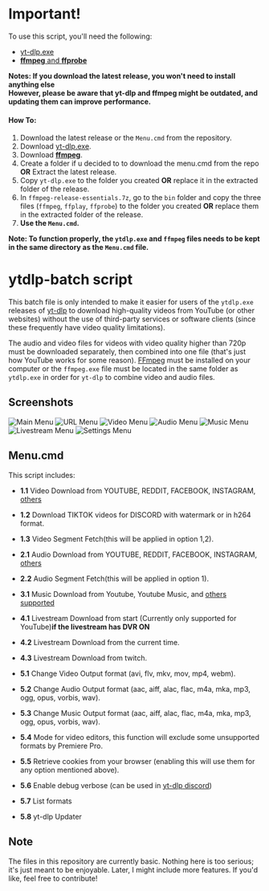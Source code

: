 # Important!
To use this script, you'll need the following: 
* [yt-dlp.exe](https://github.com/yt-dlp/yt-dlp/releases/latest/download/yt-dlp.exe)
* [**ffmpeg** and **ffprobe**](https://www.gyan.dev/ffmpeg/builds/ffmpeg-release-essentials.7z)

**Notes: If you download the latest release, you won't need to install anything else**<br>
**However, please be aware that yt-dlp and ffmpeg might be outdated, and updating them can improve performance.**

#### How To:
1. Download the latest release or the `Menu.cmd` from the repository.
2. Download [yt-dlp.exe](https://github.com/yt-dlp/yt-dlp/releases/latest/download/yt-dlp.exe).
3. Download [**ffmpeg**](https://www.gyan.dev/ffmpeg/builds/ffmpeg-release-essentials.7z).
4. Create a folder if u decided to to download the menu.cmd from the repo **OR** Extract the latest release.
5. Copy `yt-dlp.exe` to the folder you created **OR** replace it in the extracted folder of the release.
6. In `ffmpeg-release-essentials.7z`, go to the `bin` folder and copy the three files (`ffmpeg`, `ffplay`, `ffprobe`) to the folder you created **OR** replace them in the extracted folder of the release.
7. **Use the `Menu.cmd`.**

**Note: To function properly, the `ytdlp.exe` and `ffmpeg` files needs to be kept in the same directory as the `Menu.cmd` file.**

# ytdlp-batch script

This batch file is only intended to make it easier for users of the `ytdlp.exe` releases of [yt-dlp](https://github.com/yt-dlp/yt-dlp) to download high-quality videos from YouTube (or other websites) without the use of third-party services or software clients (since these frequently have video quality limitations).

The audio and video files for videos with video quality higher than 720p must be downloaded separately, then combined into one file (that's just how YouTube works for some reason). [FFmpeg](https://www.ffmpeg.org/) must be installed on your computer or the `ffmpeg.exe` file must be located in the same folder as `ytdlp.exe` in order for `yt-dlp` to combine video and audio files.

## Screenshots
![Main Menu](https://i.imgur.com/YajeV2W.png)
![URL Menu](https://i.imgur.com/9MFQi5X.png)
![Video Menu](https://i.imgur.com/09FxmFv.png)
![Audio Menu](https://i.imgur.com/mqPMOEm.png)
![Music Menu](https://i.imgur.com/L2UmlHR.png)
![Livestream Menu](https://i.imgur.com/mtKEUsB.png)
![Settings Menu](https://i.imgur.com/BJ3Eq5L.png)

## Menu.cmd

This script includes:

* **1.1** Video Download from YOUTUBE, REDDIT, FACEBOOK, INSTAGRAM, [others](https://github.com/yt-dlp/yt-dlp/blob/master/supportedsites.md)

* **1.2** Download TIKTOK videos for DISCORD with watermark or in h264 format.

* **1.3** Video Segment Fetch(this will be applied in option 1,2).

* **2.1** Audio Download from YOUTUBE, REDDIT, FACEBOOK, INSTAGRAM, [others](https://github.com/yt-dlp/yt-dlp/blob/master/supportedsites.md)

* **2.2** Audio Segment Fetch(this will be applied in option 1).

* **3.1** Music Download from Youtube, Youtube Music, and [others supported](https://github.com/yt-dlp/yt-dlp/blob/master/supportedsites.md)

* **4.1** Livestream Download from start (Currently only supported for YouTube)**if the livestream has DVR ON**

* **4.2** Livestream Download from the current time.

* **4.3** Livestream Download from twitch.

* **5.1** Change Video Output format (avi, flv, mkv, mov, mp4, webm).

* **5.2** Change Audio Output format (aac, aiff, alac, flac, m4a, mka, mp3, ogg, opus, vorbis, wav).

* **5.3** Change Music Output format (aac, aiff, alac, flac, m4a, mka, mp3, ogg, opus, vorbis, wav).

* **5.4** Mode for video editors, this function will exclude some unsupported formats by Premiere Pro.

* **5.5** Retrieve cookies from your browser (enabling this will use them for any option mentioned above).

* **5.6** Enable debug verbose (can be used in [yt-dlp discord](https://discord.gg/NbWxxtNt9x))

* **5.7** List formats

* **5.8** yt-dlp Updater

## Note

The files in this repository are currently basic. Nothing here is too serious; it's just meant to be enjoyable. Later, I might include more features. If you'd like, feel free to contribute!
